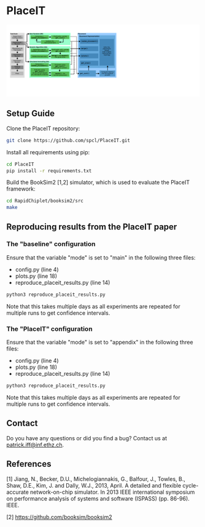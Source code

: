 # PlaceIT

<p align="center">
  <img src="misc/placeit.svg">
</p>

## Setup Guide

Clone the PlaceIT repository:
```bash
git clone https://github.com/spcl/PlaceIT.git 
```

Install all requirements using pip:
```bash
cd PlaceIT
pip install -r requirements.txt
```

Build the BookSim2 [1,2] simulator, which is used to evaluate the PlaceIT framework:
```bash
cd RapidChiplet/booksim2/src
make
```

## Reproducing results from the PlaceIT paper

### The "baseline" configuration

Ensure that the variable "mode" is set to "main" in the following three files:
- config.py (line 4)
- plots.py (line 18)
- reproduce_placeit_results.py (line 14)

```bash
python3 reproduce_placeit_results.py 
```

Note that this takes multiple days as all experiments are repeated for multiple runs to get confidence intervals.

### The "PlaceIT" configuration

Ensure that the variable "mode" is set to "appendix" in the following three files:
- config.py (line 4)
- plots.py (line 18)
- reproduce_placeit_results.py (line 14)

```bash
python3 reproduce_placeit_results.py 
```

Note that this takes multiple days as all experiments are repeated for multiple runs to get confidence intervals.

## Contact

Do you have any questions or did you find a bug? Contact us at patrick.iff@inf.ethz.ch.

## References

[1] Jiang, N., Becker, D.U., Michelogiannakis, G., Balfour, J., Towles, B., Shaw, D.E., Kim, J. and Dally, W.J., 2013, April. A detailed and flexible cycle-accurate network-on-chip simulator. In 2013 IEEE international symposium on performance analysis of systems and software (ISPASS) (pp. 86-96). IEEE.

[2] https://github.com/booksim/booksim2
